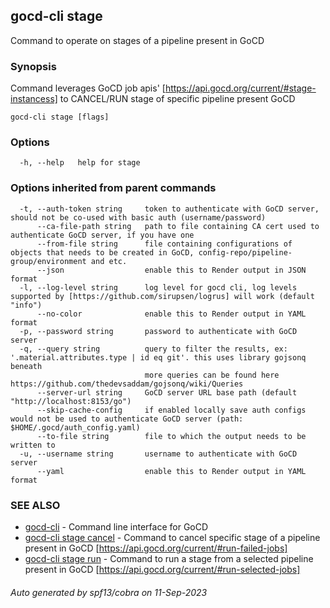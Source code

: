 ## gocd-cli stage

Command to operate on stages of a pipeline present in GoCD

### Synopsis

Command leverages GoCD job apis'
[https://api.gocd.org/current/#stage-instancess] to
CANCEL/RUN stage of specific pipeline present GoCD

```
gocd-cli stage [flags]
```

### Options

```
  -h, --help   help for stage
```

### Options inherited from parent commands

```
  -t, --auth-token string     token to authenticate with GoCD server, should not be co-used with basic auth (username/password)
      --ca-file-path string   path to file containing CA cert used to authenticate GoCD server, if you have one
      --from-file string      file containing configurations of objects that needs to be created in GoCD, config-repo/pipeline-group/environment and etc.
      --json                  enable this to Render output in JSON format
  -l, --log-level string      log level for gocd cli, log levels supported by [https://github.com/sirupsen/logrus] will work (default "info")
      --no-color              enable this to Render output in YAML format
  -p, --password string       password to authenticate with GoCD server
  -q, --query string          query to filter the results, ex: '.material.attributes.type | id eq git'. this uses library gojsonq beneath
                              more queries can be found here https://github.com/thedevsaddam/gojsonq/wiki/Queries
      --server-url string     GoCD server URL base path (default "http://localhost:8153/go")
      --skip-cache-config     if enabled locally save auth configs would not be used to authenticate GoCD server (path: $HOME/.gocd/auth_config.yaml)
      --to-file string        file to which the output needs to be written to
  -u, --username string       username to authenticate with GoCD server
      --yaml                  enable this to Render output in YAML format
```

### SEE ALSO

* [gocd-cli](gocd-cli.md)	 - Command line interface for GoCD
* [gocd-cli stage cancel](gocd-cli_stage_cancel.md)	 - Command to cancel specific stage of a pipeline present in GoCD [https://api.gocd.org/current/#run-failed-jobs]
* [gocd-cli stage run](gocd-cli_stage_run.md)	 - Command to run a stage from a selected pipeline present in GoCD [https://api.gocd.org/current/#run-selected-jobs]

###### Auto generated by spf13/cobra on 11-Sep-2023
